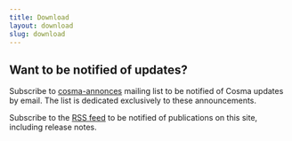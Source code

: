 ```yaml
---
title: Download
layout: download
slug: download
---
```


## Want to be notified of updates?

Subscribe to [cosma-annonces](https://groupes.renater.fr/sympa/info/cosma-annonces) mailing list to be notified of Cosma updates by email. The list is dedicated exclusively to these announcements.

Subscribe to the [RSS feed](https://cosma.graphlab.fr/en/feed.xml) to be notified of publications on this site, including release notes.